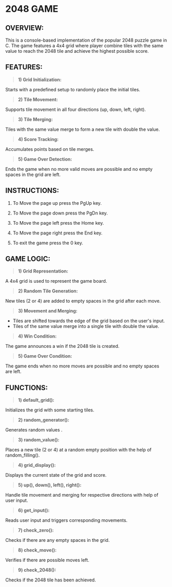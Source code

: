 # 2048 GAME

## **OVERVIEW:**

 This is a console-based implementation of the popular 2048 puzzle game in C. The game features a 4x4 grid where player combine tiles with the same value to reach the 2048 tile and achieve the highest possible score.

## **FEATURES:**

>**1) Grid Initialization:**

 Starts with a predefined setup to randomly place the  initial tiles.

>**2) Tile Movement:**

 Supports tile movement in all four directions (up, down, left, right).

>**3) Tile Merging:**
  
 Tiles with the same value merge to form a new tile with double the value.

>**4) Score Tracking:**

 Accumulates points based on tile merges.

>**5) Game Over Detection:**

 Ends the game when no more valid moves are possible and no empty spaces in the grid are left.

## **INSTRUCTIONS:**

1) To Move the page up press the PgUp key.

2) To Move the page down press the PgDn key.

3) To Move the page left press the Home key.

4) To Move the page right press the End key.

5) To exit the game press the 0 key.

## **GAME LOGIC:**

>**1) Grid Representation:**

   A 4x4 grid is used to represent the game board.

>**2) Random Tile Generation:**

   New tiles (2 or 4) are added to empty spaces in the grid after each move.

>**3) Movement and Merging:**

   * Tiles are shifted towards the edge of the grid based on the user's input.
   * Tiles of the same value merge into a single tile with double the value.
  
>**4) Win Condition:**

   The game announces a win if the 2048 tile is created.

>**5) Game Over Condition:**

   The game ends when no more moves are possible and no empty spaces are left.

## **FUNCTIONS:**

>**1) default_grid():**

   Initializes the grid with some starting tiles.

>**2) random_generator():**
  
   Generates random values .

>**3) random_value():**

   Places a new tile (2 or 4) at a random empty position with the help of random_filling().

>**4) grid_display():**

   Displays the current state of the grid and score.

>**5) up(), down(), left(), right():**

   Handle tile movement and merging for respective directions with help of user input.

>**6) get_input():**

   Reads user input and triggers corresponding movements.

>**7) check_zero():**

   Checks if there are any empty spaces in the grid.

>**8) check_move():**

   Verifies if there are possible moves left.

>**9) check_2048():**

  Checks if the 2048 tile has been achieved.

